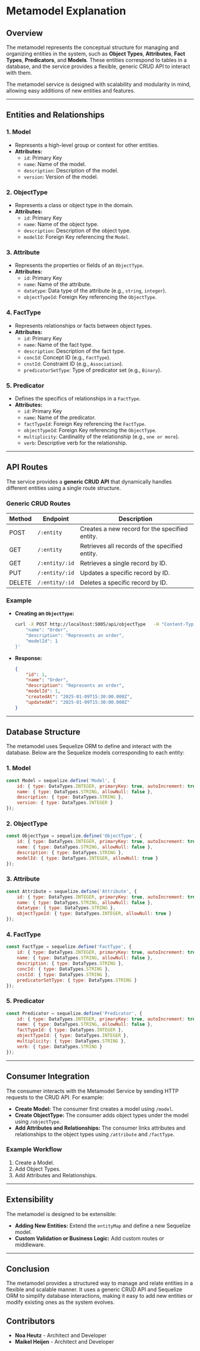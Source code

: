 # Metamodel Explanation

## Overview

The metamodel represents the conceptual structure for managing and organizing entities in the system, such as **Object Types**, **Attributes**, **Fact Types**, **Predicators**, and **Models**. These entities correspond to tables in a database, and the service provides a flexible, generic CRUD API to interact with them.

The metamodel service is designed with scalability and modularity in mind, allowing easy additions of new entities and features.

---

## Entities and Relationships

### 1. **Model**
- Represents a high-level group or context for other entities.
- **Attributes:**
  - `id`: Primary Key
  - `name`: Name of the model.
  - `description`: Description of the model.
  - `version`: Version of the model.

### 2. **ObjectType**
- Represents a class or object type in the domain.
- **Attributes:**
  - `id`: Primary Key
  - `name`: Name of the object type.
  - `description`: Description of the object type.
  - `modelId`: Foreign Key referencing the `Model`.

### 3. **Attribute**
- Represents the properties or fields of an `ObjectType`.
- **Attributes:**
  - `id`: Primary Key
  - `name`: Name of the attribute.
  - `datatype`: Data type of the attribute (e.g., `string`, `integer`).
  - `objectTypeId`: Foreign Key referencing the `ObjectType`.

### 4. **FactType**
- Represents relationships or facts between object types.
- **Attributes:**
  - `id`: Primary Key
  - `name`: Name of the fact type.
  - `description`: Description of the fact type.
  - `concId`: Concept ID (e.g., `FactType`).
  - `cnstId`: Constraint ID (e.g., `Association`).
  - `predicatorSetType`: Type of predicator set (e.g., `Binary`).

### 5. **Predicator**
- Defines the specifics of relationships in a `FactType`.
- **Attributes:**
  - `id`: Primary Key
  - `name`: Name of the predicator.
  - `factTypeId`: Foreign Key referencing the `FactType`.
  - `objectTypeId`: Foreign Key referencing the `ObjectType`.
  - `multiplicity`: Cardinality of the relationship (e.g., `one or more`).
  - `verb`: Descriptive verb for the relationship.

---

## API Routes

The service provides a **generic CRUD API** that dynamically handles different entities using a single route structure.

### Generic CRUD Routes

| Method | Endpoint               | Description                                |
|--------|------------------------|--------------------------------------------|
| POST   | `/:entity`             | Creates a new record for the specified entity. |
| GET    | `/:entity`             | Retrieves all records of the specified entity. |
| GET    | `/:entity/:id`         | Retrieves a single record by ID.           |
| PUT    | `/:entity/:id`         | Updates a specific record by ID.           |
| DELETE | `/:entity/:id`         | Deletes a specific record by ID.           |

### Example
- **Creating an `ObjectType`:**
  ```bash
  curl -X POST http://localhost:5005/api/objectType   -H "Content-Type: application/json"   -d '{
      "name": "Order",
      "description": "Represents an order",
      "modelId": 1
  }'
  ```

- **Response:**
  ```json
  {
      "id": 1,
      "name": "Order",
      "description": "Represents an order",
      "modelId": 1,
      "createdAt": "2025-01-09T15:30:00.000Z",
      "updatedAt": "2025-01-09T15:30:00.000Z"
  }
  ```

---

## Database Structure

The metamodel uses Sequelize ORM to define and interact with the database. Below are the Sequelize models corresponding to each entity:

### 1. **Model**
```javascript
const Model = sequelize.define('Model', {
    id: { type: DataTypes.INTEGER, primaryKey: true, autoIncrement: true },
    name: { type: DataTypes.STRING, allowNull: false },
    description: { type: DataTypes.STRING },
    version: { type: DataTypes.INTEGER }
});
```

### 2. **ObjectType**
```javascript
const ObjectType = sequelize.define('ObjectType', {
    id: { type: DataTypes.INTEGER, primaryKey: true, autoIncrement: true },
    name: { type: DataTypes.STRING, allowNull: false },
    description: { type: DataTypes.STRING },
    modelId: { type: DataTypes.INTEGER, allowNull: true }
});
```

### 3. **Attribute**
```javascript
const Attribute = sequelize.define('Attribute', {
    id: { type: DataTypes.INTEGER, primaryKey: true, autoIncrement: true },
    name: { type: DataTypes.STRING, allowNull: false },
    datatype: { type: DataTypes.STRING },
    objectTypeId: { type: DataTypes.INTEGER, allowNull: true }
});
```

### 4. **FactType**
```javascript
const FactType = sequelize.define('FactType', {
    id: { type: DataTypes.INTEGER, primaryKey: true, autoIncrement: true },
    name: { type: DataTypes.STRING, allowNull: false },
    description: { type: DataTypes.STRING },
    concId: { type: DataTypes.STRING },
    cnstId: { type: DataTypes.STRING },
    predicatorSetType: { type: DataTypes.STRING }
});
```

### 5. **Predicator**
```javascript
const Predicator = sequelize.define('Predicator', {
    id: { type: DataTypes.INTEGER, primaryKey: true, autoIncrement: true },
    name: { type: DataTypes.STRING, allowNull: false },
    factTypeId: { type: DataTypes.INTEGER },
    objectTypeId: { type: DataTypes.INTEGER },
    multiplicity: { type: DataTypes.STRING },
    verb: { type: DataTypes.STRING }
});
```

---

## Consumer Integration

The consumer interacts with the Metamodel Service by sending HTTP requests to the CRUD API. For example:

- **Create Model:** The consumer first creates a model using `/model`.
- **Create ObjectType:** The consumer adds object types under the model using `/objectType`.
- **Add Attributes and Relationships:** The consumer links attributes and relationships to the object types using `/attribute` and `/factType`.

### Example Workflow
1. Create a Model.
2. Add Object Types.
3. Add Attributes and Relationships.

---

## Extensibility

The metamodel is designed to be extensible:
- **Adding New Entities:** Extend the `entityMap` and define a new Sequelize model.
- **Custom Validation or Business Logic:** Add custom routes or middleware.

---

## Conclusion

The metamodel provides a structured way to manage and relate entities in a flexible and scalable manner. It uses a generic CRUD API and Sequelize ORM to simplify database interactions, making it easy to add new entities or modify existing ones as the system evolves.

## Contributors
- **Noa Heutz** - Architect and Developer
- **Maikel Heijen** - Architect and Developer